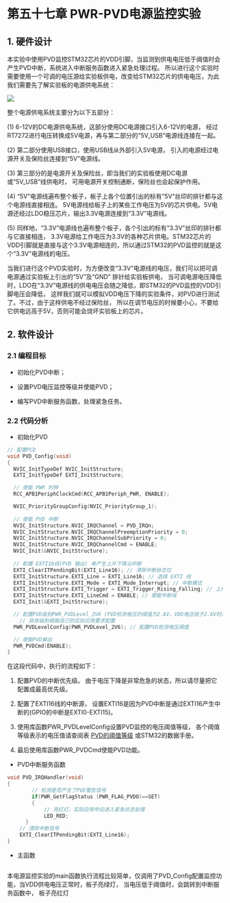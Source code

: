 # 第五十七章 PWR-PVD电源监控实验

## 1. 硬件设计

本实验中使用PVD监控STM32芯片的VDD引脚，当监测到供电电压低于阈值时会产生PVD中断，系统进入中断服务函数进入紧急处理过程。 所以进行这个实验时需要使用一个可调的电压源给实验板供电，改变给STM32芯片的供电电压，为此我们需要先了解实验板的电源供电系统：

![](https://doc.embedfire.com/mcu/stm32/f103zhinanzhe/std/zh/latest/_images/Power005.jpeg)

整个电源供电系统主要分为以下五部分：

(1) 6-12V的DC电源供电系统，这部分使用DC电源接口引入6-12V的电源， 经过RT7272进行电压转换成5V电源，再与第二部分的“5V_USB”电源线连接在一起。

(2) 第二部分使用USB接口，使用USB线从外部引入5V电源， 引入的电源经过电源开关及保险丝连接到“5V”电源线。

(3) 第三部分的是电源开关及保险丝，即当我们的实验板使用DC电源或“5V_USB”线供电时， 可用电源开关控制通断，保险丝也会起保护作用。

(4) “5V”电源线遍布整个板子，板子上各个位置引出的标有“5V”丝印的排针都与这个电源线直接相连。 5V电源线给板子上的某些工作电压为5V的芯片供电。5V电源还经过LDO稳压芯片，输出3.3V电源连接到“3.3V”电源线。

(5) 同样地，“3.3V”电源线也遍布整个板子，各个引出的标有“3.3V”丝印的排针都与它直接相连， 3.3V电源给工作电压为3.3V的各种芯片供电。STM32芯片的VDD引脚就是直接与这个3.3V电源相连的，所以通过STM32的PVD监控的就是这个“3.3V”电源线的电压。

当我们进行这个PVD实验时，为方便改变“3.3V”电源线的电压，我们可以把可调电源通过实验板上引出的“5V”及“GND” 排针给实验板供电， 当可调电源电压降低时，LDO在“3.3V”电源线的供电电压会随之降低，即STM32的PVD监控的VDD引脚电压会降低， 这样我们就可以模拟VDD电压下降的实验条件，对PVD进行测试了。不过，由于这样供电不经过保险丝， 所以在调节电压的时候要小心，不要给它供电远高于5V，否则可能会烧坏实验板上的芯片。

## 2. 软件设计

### 2.1 编程目标

- 初始化PVD中断；

- 设置PVD电压监控等级并使能PVD；

- 编写PVD中断服务函数，处理紧急任务。

### 2.2 代码分析

- 初始化PVD

```c
// 配置PCD
void PVD_Config(void)
{
  NVIC_InitTypeDef NVIC_InitStructure;
  EXTI_InitTypeDef EXTI_InitStructure;

  // 使能 PWR 时钟
  RCC_APB1PeriphClockCmd(RCC_APB1Periph_PWR, ENABLE);

  NVIC_PriorityGroupConfig(NVIC_PriorityGroup_1);
  
  // 使能 PVD 中断
  NVIC_InitStructure.NVIC_IRQChannel = PVD_IRQn;
  NVIC_InitStructure.NVIC_IRQChannelPreemptionPriority = 0;
  NVIC_InitStructure.NVIC_IRQChannelSubPriority = 0;
  NVIC_InitStructure.NVIC_IRQChannelCmd = ENABLE;
  NVIC_Init(&NVIC_InitStructure);
      
  // 配置 EXTI16线(PVD 输出) 来产生上升下降沿中断
  EXTI_ClearITPendingBit(EXTI_Line16); // 清除中断标志位
  EXTI_InitStructure.EXTI_Line = EXTI_Line16; // 选择 EXTI 线
  EXTI_InitStructure.EXTI_Mode = EXTI_Mode_Interrupt; // 中断模式
  EXTI_InitStructure.EXTI_Trigger = EXTI_Trigger_Rising_Falling; // 上升沿和下降沿触发中断
  EXTI_InitStructure.EXTI_LineCmd = ENABLE; // 使能中断线
  EXTI_Init(&EXTI_InitStructure);

  // 配置PVD级别PWR_PVDLevel_2V6 (PVD检测电压的阈值为2.6V，VDD电压低于2.6V时产生PVD中断)
	// 具体级别根据自己的实际应用要求配置
  PWR_PVDLevelConfig(PWR_PVDLevel_2V6); // 配置PVD检测电压阈值

  // 使能PVD输出
  PWR_PVDCmd(ENABLE);
}
```

在这段代码中，执行的流程如下：

1. 配置PVD的中断优先级。 由于电压下降是非常危急的状态，所以请尽量把它配置成最高优先级。

2. 配置了EXTI16线的中断源， 设置EXTI16是因为PVD中断是通过EXTI16产生中断的(GPIO的中断是EXTI0-EXTI15)。

3. 使用库函数PWR_PVDLevelConfig设置PVD监控的电压阈值等级， 各个阈值等级表示的电压值请查阅表 [PVD的阈值等级](https://doc.embedfire.com/mcu/stm32/f103zhinanzhe/std/zh/latest/book/Power.html#id4) 或STM32的数据手册。

4. 最后使用库函数PWR_PVDCmd使能PVD功能。
- PVD中断服务函数

```c
void PVD_IRQHandler(void)
{
		// 检测是否产生了PVD警告信号
		if(PWR_GetFlagStatus (PWR_FLAG_PVDO)==SET)			
		{
			// 亮红灯，实际应用中应进入紧急状态处理
			LED_RED; 	
	  }
    // 清除中断信号
    EXTI_ClearITPendingBit(EXTI_Line16);
}
```

- 主函数

```c

```

本电源监控实验的main函数执行流程比较简单，仅调用了PVD_Config配置监控功能，当VDD供电电压正常时，板子亮绿灯， 当电压低于阈值时，会跳转到中断服务函数中， 板子亮红灯


